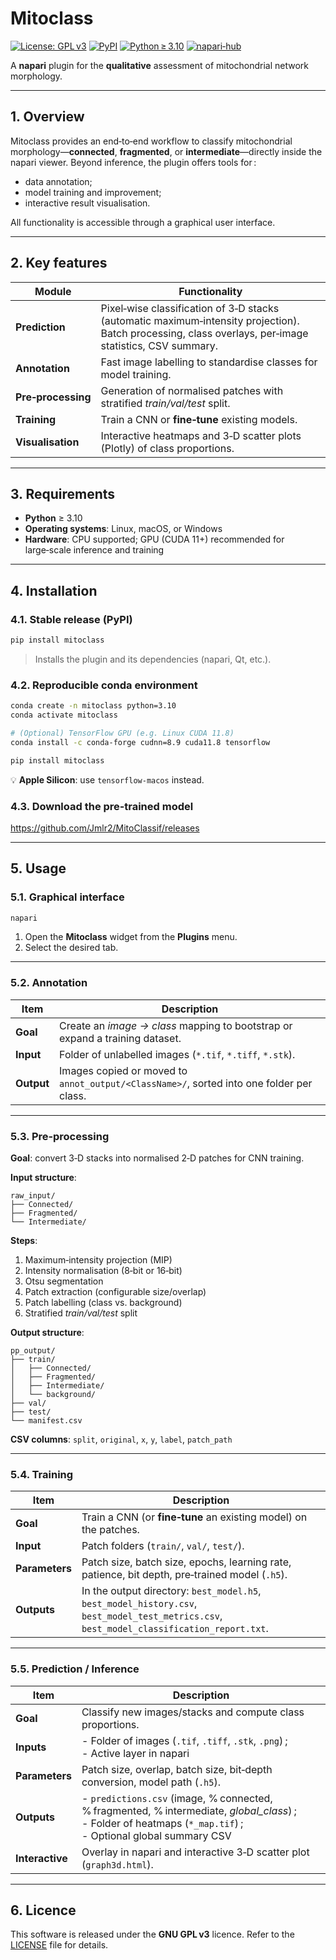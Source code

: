 # Mitoclass

[![License: GPL v3](https://img.shields.io/badge/License-GPL%20v3-blue.svg)](LICENSE)
[![PyPI](https://img.shields.io/pypi/v/mitoclass.svg)](https://pypi.org/project/mitoclass/)
[![Python ≥ 3.10](https://img.shields.io/badge/python-%3E%3D3.10-blue.svg)]()
[![napari‑hub](https://img.shields.io/badge/napari--hub-mitoclass-orange.svg)](https://github.com/napari/napari-hub)

A **napari** plugin for the **qualitative** assessment of mitochondrial network morphology.

---

## 1. Overview

Mitoclass provides an end‑to‑end workflow to classify mitochondrial morphology—**connected**, **fragmented**, or **intermediate**—directly inside the napari viewer.
Beyond inference, the plugin offers tools for :

- data annotation;
- model training and improvement;
- interactive result visualisation.

All functionality is accessible through a graphical user interface.

---

## 2. Key features

| Module            | Functionality                                                                                                                                                                       |
|-------------------|--------------------------------------------------------------------------------------------------------------------------------------------------------------------------------------|
| **Prediction**    | Pixel‑wise classification of 3‑D stacks (automatic maximum‑intensity projection). Batch processing, class overlays, per‑image statistics, CSV summary.                              |
| **Annotation**    | Fast image labelling to standardise classes for model training.                                                                                                                     |
| **Pre‑processing**| Generation of normalised patches with stratified *train/val/test* split.                                                                                                            |
| **Training**      | Train a CNN or **fine‑tune** existing models.                                                                                                                                       |
| **Visualisation** | Interactive heatmaps and 3‑D scatter plots (Plotly) of class proportions.                                                                                                           |

---

## 3. Requirements

- **Python** ≥ 3.10
- **Operating systems**: Linux, macOS, or Windows
- **Hardware**: CPU supported; GPU (CUDA 11+) recommended for large‑scale inference and training

---

## 4. Installation

### 4.1. Stable release (PyPI)

```bash
pip install mitoclass
```

> Installs the plugin and its dependencies (napari, Qt, etc.).

### 4.2. Reproducible conda environment

```bash
conda create -n mitoclass python=3.10
conda activate mitoclass

# (Optional) TensorFlow GPU (e.g. Linux CUDA 11.8)
conda install -c conda-forge cudnn=8.9 cuda11.8 tensorflow

pip install mitoclass
```

💡 **Apple Silicon**: use `tensorflow-macos` instead.

### 4.3. Download the pre‑trained model

<https://github.com/Jmlr2/MitoClassif/releases>

---

## 5. Usage

### 5.1. Graphical interface

```bash
napari
```

1. Open the **Mitoclass** widget from the **Plugins** menu.
2. Select the desired tab.

---

### 5.2. Annotation

| Item        | Description                                                                                                                                                                      |
|-------------|----------------------------------------------------------------------------------------------------------------------------------------------------------------------------------|
| **Goal**    | Create an *image → class* mapping to bootstrap or expand a training dataset.                                                                                                     |
| **Input**   | Folder of unlabelled images (`*.tif`, `*.tiff`, `*.stk`).                                                                                                                         |
| **Output**  | Images copied or moved to `annot_output/<ClassName>/`, sorted into one folder per class.                                                                                          |

---

### 5.3. Pre‑processing

**Goal**: convert 3‑D stacks into normalised 2‑D patches for CNN training.

**Input structure**:

```
raw_input/
├── Connected/
├── Fragmented/
└── Intermediate/
```

**Steps**:

1. Maximum‑intensity projection (MIP)
2. Intensity normalisation (8‑bit or 16‑bit)
3. Otsu segmentation
4. Patch extraction (configurable size/overlap)
5. Patch labelling (class vs. background)
6. Stratified *train/val/test* split

**Output structure**:

```
pp_output/
├── train/
│   ├── Connected/
│   ├── Fragmented/
│   ├── Intermediate/
│   └── background/
├── val/
├── test/
└── manifest.csv
```

**CSV columns**: `split`, `original`, `x`, `y`, `label`, `patch_path`

---

### 5.4. Training

| Item          | Description                                                                                                                                                                  |
|---------------|------------------------------------------------------------------------------------------------------------------------------------------------------------------------------|
| **Goal**      | Train a CNN (or **fine‑tune** an existing model) on the patches.                                                                                                              |
| **Input**     | Patch folders (`train/`, `val/`, `test/`).                                                                                                                                    |
| **Parameters**| Patch size, batch size, epochs, learning rate, patience, bit depth, pre‑trained model (`.h5`).                                                                               |
| **Outputs**   | In the output directory: `best_model.h5`, `best_model_history.csv`, `best_model_test_metrics.csv`, `best_model_classification_report.txt`.                                    |

---

### 5.5. Prediction / Inference

| Item          | Description                                                                                                                                                                              |
|---------------|------------------------------------------------------------------------------------------------------------------------------------------------------------------------------------------|
| **Goal**      | Classify new images/stacks and compute class proportions.                                                                                                                                |
| **Inputs**    | - Folder of images (`.tif`, `.tiff`, `.stk`, `.png`) ; <br>- Active layer in napari                                                                                                      |
| **Parameters**| Patch size, overlap, batch size, bit‑depth conversion, model path (`.h5`).                                                                                                               |
| **Outputs**   | - `predictions.csv` (image, % connected, % fragmented, % intermediate, *global_class*) ; <br>- Folder of heatmaps (`*_map.tif`) ; <br>- Optional global summary CSV                     |
| **Interactive**| Overlay in napari and interactive 3‑D scatter plot (`graph3d.html`).                                                                                                                    |

---

## 6. Licence

This software is released under the **GNU GPL v3** licence.
Refer to the [LICENSE](LICENSE) file for details.
